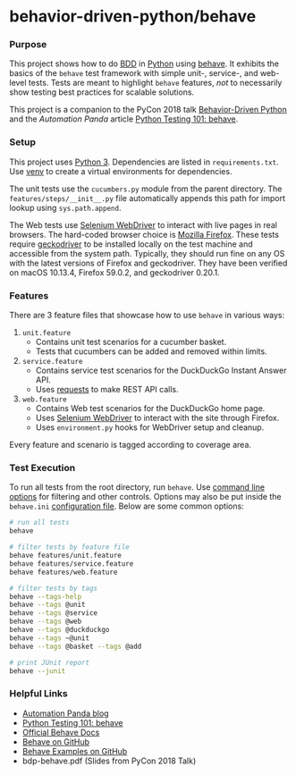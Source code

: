 # behavior-driven-python/behave

### Purpose
This project shows how to do [BDD](https://automationpanda.com/bdd/)
in [Python](https://automationpanda.com/python/)
using [behave](http://behave.readthedocs.io/en/latest/index.html).
It exhibits the basics of the `behave` test framework
with simple unit-, service-, and web-level tests.
Tests are meant to highlight `behave` features,
*not* to necessarily show testing best practices for scalable solutions.

This project is a companion to the PyCon 2018 talk
[Behavior-Driven Python](https://automationpanda.com/2018/05/28/behavior-driven-python/)
and the *Automation Panda* article
[Python Testing 101: behave](https://automationpanda.com/2018/05/11/python-testing-101-behave/).

### Setup
This project uses
[Python 3](https://automationpanda.com/2017/02/07/which-version-of-python-should-i-use/).
Dependencies are listed in `requirements.txt`.
Use [venv](https://docs.python.org/3/tutorial/venv.html)
to create a virtual environments for dependencies.

The unit tests use the `cucumbers.py` module from the parent directory.
The `features/steps/__init__.py` file automatically appends this path
for import lookup using `sys.path.append`.

The Web tests use
[Selenium WebDriver](https://www.seleniumhq.org/projects/webdriver/)
to interact with live pages in real browsers.
The hard-coded browser choice is
[Mozilla Firefox](https://www.mozilla.org/en-US/firefox/new/).
These tests require
[geckodriver](https://github.com/mozilla/geckodriver/releases)
to be installed locally on the test machine and accessible from the system path.
Typically, they should run fine on any OS with the latest versions of Firefox and geckodriver.
They have been verified on macOS 10.13.4, Firefox 59.0.2, and geckodriver 0.20.1.

### Features
There are 3 feature files that showcase how to use `behave` in various ways:

1. `unit.feature`
   * Contains unit test scenarios for a cucumber basket.
   * Tests that cucumbers can be added and removed within limits.
2. `service.feature`
   * Contains service test scenarios for the DuckDuckGo Instant Answer API.
   * Uses [requests](http://docs.python-requests.org/) to make REST API calls.
3. `web.feature`
   * Contains Web test scenarios for the DuckDuckGo home page.
   * Uses [Selenium WebDriver](https://www.seleniumhq.org/projects/webdriver/)
     to interact with the site through Firefox.
   * Uses `environment.py` hooks for WebDriver setup and cleanup.

Every feature and scenario is tagged according to coverage area.

### Test Execution
To run all tests from the root directory, run `behave`.
Use [command line options](http://behave.readthedocs.io/en/latest/behave.html)
for filtering and other controls.
Options may also be put inside the `behave.ini`
[configuration file](http://behave.readthedocs.io/en/latest/behave.html#configuration-files).
Below are some common options:

```bash
# run all tests
behave

# filter tests by feature file
behave features/unit.feature
behave features/service.feature
behave features/web.feature

# filter tests by tags
behave --tags-help
behave --tags @unit
behave --tags @service
behave --tags @web
behave --tags @duckduckgo
behave --tags ~@unit
behave --tags @basket --tags @add

# print JUnit report
behave --junit
```

### Helpful Links

* [Automation Panda blog](https://automationpanda.com/)
* [Python Testing 101: behave](https://automationpanda.com/2018/05/11/python-testing-101-behave/)
* [Official Behave Docs](https://behave.readthedocs.io/en/latest/)
* [Behave on GitHub](https://github.com/behave/behave)
* [Behave Examples on GitHub](https://github.com/behave/behave.example)
* bdp-behave.pdf (Slides from PyCon 2018 Talk)
